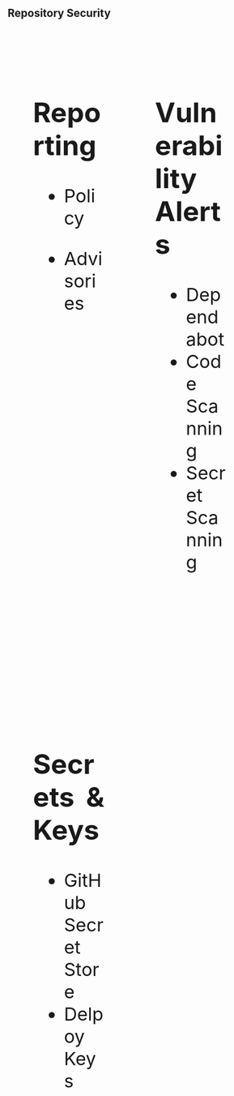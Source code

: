 ## Repository Security

<br><br>

<div>
<div style="text-align: justify; font-size: 36px; float: left; width: 28%; padding: 10px 50px 10px 50px; border: 0px dashed blue;">

## Reporting

- Policy

- Advisories

</div>
<div style="text-align: justify; font-size: 36px; float: left; width: 28%; padding: 10px 50px 10px 50px; border: 0px dashed blue;">

## Vulnerability Alerts

- Dependabot
- Code Scanning
- Secret Scanning

<br><br><br><br>
</div>
<div style="text-align: justify; font-size: 36px; float: left; width: 28%; padding: 10px 50px 10px 50px; border: 0px dashed blue;">

## Secrets & Keys

- GitHub Secret Store
- Delpoy Keys

</div>
</div>
